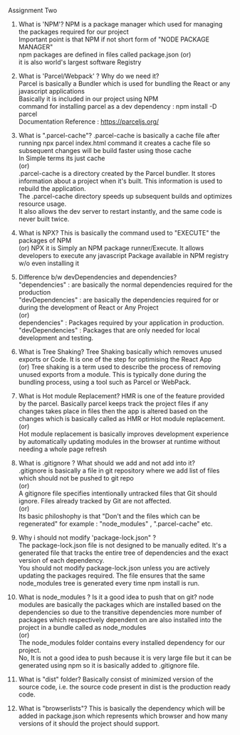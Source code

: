 Assignment Two
<br/>

1.  What is 'NPM'?
    NPM is a package manager which used for managing the packages required for our project<br/>
    Important point is that NPM if not short form of "NODE PACKAGE MANAGER" <br/>
    npm packages are defined in files called package.json
    (or)<br/>
    it is also world's largest software Registry
    <br/>

2.  What is 'Parcel/Webpack' ? Why do we need it?<br/>
    Parcel is basically a Bundler which is used for bundling the React or any javascript applications <br/>
    Basically it is included in our project using NPM <br/>
    command for installing parcel as a dev dependency : npm install -D parcel <br/>
    Documentation Reference : https://parceljs.org/ <br/>
3.  What is ".parcel-cache"?
    .parcel-cache is basically a cache file after running npx parcel index.html command it creates a cache file so subsequent changes will be build faster using those cache
    <br/>In Simple terms its just cache
    <br/>
    (or)
    <br/>
    .parcel-cache is a directory created by the Parcel bundler. It stores information about a project when it's built. This information is used to rebuild the application.
    <br/>
    The .parcel-cache directory speeds up subsequent builds and optimizes resource usage.
    <br/>
    It also allows the dev server to restart instantly, and the same code is never built twice.
    <br/>
4.  What is NPX?
    This is basically the command used to "EXECUTE" the packages of NPM <br/>
    (or)
    NPX it is Simply an NPM package runner/Execute. It allows developers to execute any javascript Package available in NPM registry w/o even installing it
    <br/>

5.  Difference b/w devDependencies and dependencies?
    <br/>
    "dependencies" : are basically the normal dependencies required for the production
    <br/>
    "devDependencies" : are basically the dependencies required for or during the development of React or Any Project
    <br/>
    (or)<br/>
    dependencies" : Packages required by your application in production.
    <br/>"devDependencies" : Packages that are only needed for local development and testing.
    <br/>

6.  What is Tree Shaking?
    Tree Shaking basically which removes unused exports or Code. It is one of the step for optimising the React App
    <br/>
    (or)
    Tree shaking is a term used to describe the process of removing unused exports from a module. This is typically done during the bundling process, using a tool such as Parcel or WebPack.
    <br/>
7.  What is Hot module Replacement?
    HMR is one of the feature provided by the parcel.
    Basically parcel keeps track the project files if any changes takes place in files then the app is altered based on the changes which is basically called as HMR or Hot module replacement.
    <br/>
    (or)
    <br/>
    Hot module replacement is basically improves development experience by automatically updating modules in the browser at runtime without needing a whole page refresh
    <br/>

8.  What is .gitignore ? What should we add and not add into it?
    <br/>
    .gitignore is basically a file in git repository where we add list of files which should not be pushed to git repo
    <br/>
    (or)
    <br/>
    A gitignore file specifies intentionally untracked files that Git should ignore. Files already tracked by Git are not affected.
    <br/>
    (or)
    <br/>
    Its basic philoshophy is that "Don't and the files which can be regenerated" for example : "node_modules" , ".parcel-cache" etc.
    <br/>

9.  Why i should not modify 'package-lock.json" ?
    <br/>
    The package-lock.json file is not designed to be manually edited. It's a generated file that tracks the entire tree of dependencies and the exact version of each dependency.
    <br/>
    You should not modify package-lock.json unless you are actively updating the packages required. The file ensures that the same node_modules tree is generated every time npm install is run.
    <br/>
10. What is node_modules ? Is it a good idea to push that on git?
    node modules are basically the packages which are installed based on the dependencies so due to the transitive dependencies more number of packages which respectively dependent on are also installed into the project in a bundle called as node_modules<br/>
    (or)
    <br/>
    The node_modules folder contains every installed dependency for our project.
    <br/>
    No, It is not a good idea to push because it is very large file but it can be generated using npm so it is basically added to .gitignore file.
    <br/>
11. What is "dist" folder?
    Basically consist of minimized version of the source code, i.e. the source code present in dist is the production ready code.
    <br/>
12. What is "browserlists"?
    This is basically the dependency which will be added in package.json which represents which browser and how many versions of it should the project should support.




